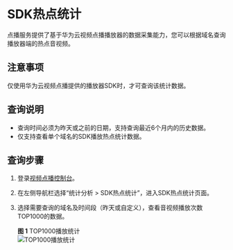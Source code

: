 # SDK热点统计<a name="ZH-CN_TOPIC_0133624751"></a>

点播服务提供了基于华为云视频点播播放器的数据采集能力，您可以根据域名查询播放器端的热点音视频。

## 注意事项<a name="section551412714320"></a>

仅使用华为云视频点播提供的播放器SDK时，才可查询该统计数据。

## 查询说明<a name="section356702583218"></a>

-   查询时间必须为昨天或之前的日期，支持查询最近6个月内的历史数据。
-   仅支持查看单个域名的SDK播放热点统计数据。

## 查询步骤<a name="section7137131814339"></a>

1.  登录[视频点播控制台](视频点播控制台https://console.huaweicloud.com/vod)。
2.  在左侧导航栏选择“统计分析 \> SDK热点统计”，进入SDK热点统计页面。
3.  选择需要查询的域名及时间段（昨天或自定义），查看音视频播放次数TOP1000的数据。

    **图 1**  TOP1000播放统计<a name="fig172653873813"></a>  
    ![](figures/TOP1000播放统计.png "TOP1000播放统计")


